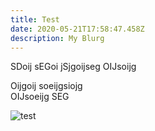 ```yaml
---
title: Test
date: 2020-05-21T17:58:47.458Z
description: My Blurg
---
```

SDoij sEGoi jSjgoijseg OIJsoijg 

Oijgoij soeijgsiojg\
OIJsoeijg SEG 

![test](img/about-sustainable-farming.jpg "test")